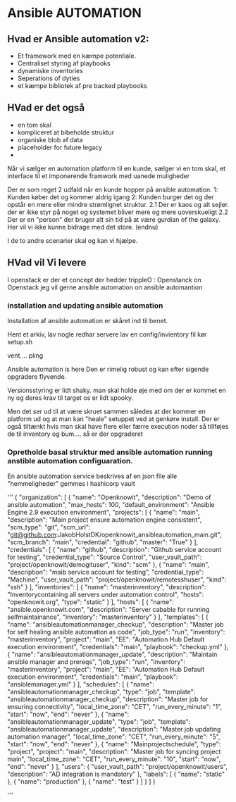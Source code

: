 # Ansible AUTOMATION

## Hvad er Ansible automation v2:

* Et framework med en kæmpe potentiale. 
* Centraliset styring af playbooks
* dynamiske inventories
* Seperations of dyties
* et kæmpe bibliotek af pre backed playbooks

## HVad er det også 
* en tom skal
* kompliceret at bibeholde struktur
* organiske blob af data
* placeholder for future legacy
* 

Når vi sælger en automation platform til en kunde, sælger vi en tom skal, et interface til et imponerende framwork med uanede muligheder

Der er som reget 2 udfald når en kunde hopper på ansible automation.
1: Kunden køber det og kommer aldrig igang
2: Kunden burger det og der opstår en mere eller mindre strømlignet struktur. 
    2.1 Der er kaos og alt sejler. der er ikke styr på noget og systemet bliver mere og mere uoverskueligt
    2.2 Der er en "person" der bruger alt sin tid på at være gurdian of the galaxy. Her vil vi ikke kunne bidrage med det store. (endnu)
    
I de to andre scenarier skal og kan vi hjælpe.

## HVad vil Vi levere
I openstack er der et concept der hedder trippleO  : Openstanck on Openstack
jeg vil gerne ansible automation on ansible automantion


### installation and updating ansible automation
Installation af ansible automation er skåret ind til benet.

Hent et arkiv, 
lav nogle redhar servere
lav en config/invientory fil
kør setup.sh

vent.... pling

Ansible automation is here
Den er rimelig robust og kan efter sigende opgradere flyvende.

Versionsstyring er lidt shaky. man skal holde øje med om der er kommet en ny og deres krav til target os er lidt spooky.

Men det ser ud til at være skruet sammen således at der kommer en platform ud og at man kan "heale" setuppet ved at genkøre install.
Der er også tiltænkt hvis man skal have flere eller færre execution noder så tillføjes de til inventory og bum.... så er der opgraderet


### Opretholde basal struktur med ansible automation running anstible automation configuaration.

En ansible automation service beskrives af en json file
alle "hemmeligheder" gemmes i hashicorp vault

'''
{
  "organization": [
    {
      "name": "Openknowit",
      "description": "Demo of ansible automation",
      "max_hosts": 100,
      "default_environment": "Ansible Engine 2.9 execution environment",
      "projects": [
        {
          "name": "main",
          "description": "Main project ensure automation engine consistent",
          "scm_type": "git",
          "scm_url": "git@github.com:JakobHolstDK/openknowit_ansibleautomation_main.git",
          "scm_branch": "main",
          "credential": "github",
          "master": "True"
        }
      ],
      "credentials": [
        {
          "name": "github",
          "description": "Github service account for testing",
          "credential_type": "Source Control",
          "user_vault_path": "project/openknowit/demogituser",
          "kind": "scm"
        },
        { 
          "name": "main",
          "description": "maib service account for testing",
          "credential_type": "Machine",
          "user_vault_path": "project/openknowit/remotesshuser",
          "kind": "ssh"
        }
      ],
      "inventories": [
        {
          "name": "masterinventory",
          "description": "Inventorycontaining all servers under automation control",
          "hosts": "openknowit.org",
          "type": "static"
        }
      ],
      "hosts": [
        {
          "name": "ansible.openknowit.com",
          "description": "Server cabable for running selfmaintainance",
          "inventory": "masterinventory"
        }
      ],
      "templates": [
        {
          "name": "ansibleautomationmanager_checkup",
          "description": "Master job for self healing ansible automation as code",
          "job_type": "run",
          "inventory": "masterinventory",
          "project": "main",
          "EE": "Automation Hub Default execution environment",
          "credentials": "main",
          "playbook": "checkup.yml"
        },
        {
          "name": "ansibleautomationmanager_update",
          "description": "Maintain ansible manager and prereqs",
          "job_type": "run",
          "inventory": "masterinventory",
          "project": "main",
          "EE": "Automation Hub Default execution environment",
          "credentials": "main",
          "playbook": "ansiblemanager.yml"
        }
      ],
      "schedules": [
        {
          "name": "ansibleautomationmanager_checkup",
          "type": "job",
          "template": "ansibleautomationmanager_checkup",
          "description": "Master job for ensuring connectivity",
          "local_time_zone": "CET",
          "run_every_minute": "1",
          "start": "now",
          "end": "never"
        },
        {
          "name": "ansibleautomationmanager_update",
          "type": "job",
          "template": "ansibleautomationmanager_update",
          "description": "Master job updating automation manager",
          "local_time_zone": "CET",
          "run_every_minute": "5",
          "start": "now",
          "end": "never"
        },
        {
          "name": "Mainprojectschedule",
          "type": "project",
          "project": "main",
          "description": "Master job for syncing project main",
          "local_time_zone": "CET",
          "run_every_minute": "10",
          "start": "now",
          "end": "never"
        }
      ],
      "users": 
        {
          "user_vault_path": "project/openknowit/users",
          "description": "AD integration is mandatory"
        },
      "labels":
      [
        { 
          "name": "static"
        },
        {
          "name": "production"
        },
        {
           "name": "test"
        }
      ]
    }
  ]
}

'''





